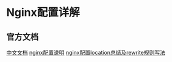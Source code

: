 # Nginx配置详解


## 官方文档
[中文文档](http://www.nginx.cn/doc/index.html)
[nginx配置说明](http://seanlook.com/2015/05/17/nginx-install-and-config/)
[nginx配置location总结及rewrite规则写法](http://seanlook.com/2015/05/17/nginx-location-rewrite/)